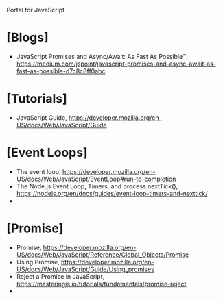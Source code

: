 Portal for JavaScript

# [Blogs]
+ JavaScript Promises and Async/Await: As Fast As Possible™, https://medium.com/jspoint/javascript-promises-and-async-await-as-fast-as-possible-d7c8c8ff0abc

# [Tutorials]
+ JavaScript Guide, https://developer.mozilla.org/en-US/docs/Web/JavaScript/Guide

# [Event Loops]
+ The event loop, https://developer.mozilla.org/en-US/docs/Web/JavaScript/EventLoop#run-to-completion
+ The Node.js Event Loop, Timers, and process.nextTick(), https://nodejs.org/en/docs/guides/event-loop-timers-and-nexttick/
+ 

# [Promise]
+ Promise, https://developer.mozilla.org/en-US/docs/Web/JavaScript/Reference/Global_Objects/Promise
+ Using Promise, https://developer.mozilla.org/en-US/docs/Web/JavaScript/Guide/Using_promises
+ Reject a Promise in JavaScript, https://masteringjs.io/tutorials/fundamentals/promise-reject
+ 
